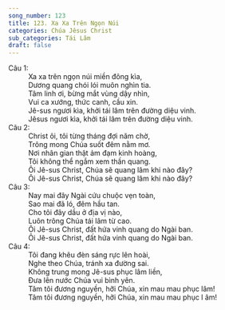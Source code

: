 ```yaml
---
song_number: 123
title: 123. Xa Xa Trên Ngọn Núi
categories: Chúa Jêsus Christ
sub_categories: Tái Lâm
draft: false
---
```

<dl><dt>Câu 1:</dt><dd data-verse="1">Xa xa trên ngọn núi miền đông kìa, <br/>Dương quang chói lói muôn nghìn tia. <br/>Tâm linh ơi, bừng mắt vùng dậy nhìn, <br/>Vui ca xướng, thức canh, cầu xin. <br/>Jê-sus ngươi kìa, khởi tái lâm trên đường diệu vinh. <br/>Jêsus ngươi kìa, khởi tái lâm trên đường diệu vinh. </dd><dt>Câu 2:</dt><dd data-verse="2">Christ ôi, tôi từng tháng đợi năm chờ, <br/>Trông mong Chúa suốt đêm nằm mơ. <br/>Nơi nhân gian thật ảm đạm kinh hoàng, <br/>Tôi không thể ngắm xem thần quang. <br/>Ôi Jê-sus Christ, Chúa sẽ quang lâm khi nào đây? <br/>Ôi Jê-sus Christ, Chúa sẽ quang lâm khi nào đây? </dd><dt>Câu 3:</dt><dd data-verse="3">Nay mai đây Ngài cứu chuộc vẹn toàn, <br/>Sao mai đã ló, đêm hầu tan. <br/>Cho tôi đây dầu ở địa vị nào, <br/>Luôn trông Chúa tái lâm từ cao. <br/>Ôi Jê-sus Christ, đất hứa vinh quang do Ngài ban. <br/>Ôi Jê-sus Christ, đất hứa vinh quang do Ngài ban. </dd><dt>Câu 4:</dt><dd data-verse="4">Tôi đang khêu đèn sáng rực lên hoài, <br/>Nghe theo Chúa, tránh xa đường sai. <br/>Không trung mong Jê-sus phục lâm liền, <br/>Đưa lên nước Chúa vui bình yên. <br/>Tâm tôi đương nguyền, hỡi Chúa, xin mau mau phục lâm! <br/>Tâm tôi đương nguyền, hỡi Chúa, xin mau mau phục l âm! </dd></dl>